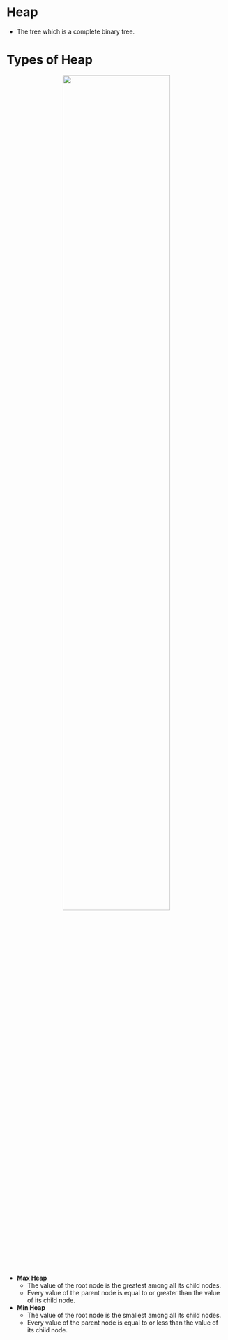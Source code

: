 # Heap
- The tree which is a complete binary tree.

# Types of Heap
<div align="center">
  <img src="https://github.com/TIBBOH17/CS/assets/121493257/3b064317-3155-4beb-afe6-590aeb5d670a" width="70%">
</div>

- **Max Heap**
  - The value of the root node is the greatest among all its child nodes.
  - Every value of the parent node is equal to or greater than the value of its child node.
- **Min Heap**
  - The value of the root node is the smallest among all its child nodes.
  - Every value of the parent node is equal to or less than the value of its child node.
